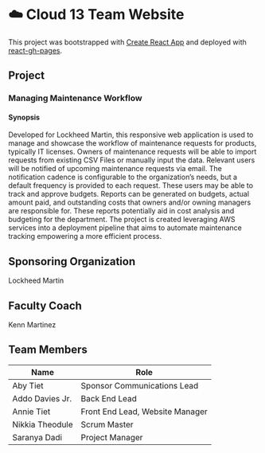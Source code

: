 # :cloud: Cloud 13 Team Website
This project was bootstrapped with [Create React App](https://github.com/facebook/create-react-app) and deployed with [react-gh-pages](https://github.com/gitname/react-gh-pages#readme).

## Project
### Managing Maintenance Workflow
#### Synopsis
Developed for Lockheed Martin, this responsive web application is used to manage and showcase the workflow of maintenance requests for products, typically IT licenses. Owners of maintenance requests will be able to import requests from existing CSV Files or manually input the data. Relevant users will be notified of upcoming maintenance requests via email. The notification cadence is configurable to the organization’s needs, but a default frequency is provided to each request. These users may be able to track and approve budgets. Reports can be generated on budgets, actual amount paid, and outstanding costs that owners and/or owning managers are responsible for. These reports potentially aid in cost analysis and budgeting for the department. The project is created leveraging AWS services into a deployment pipeline that aims to automate maintenance tracking empowering a more efficient process.

## Sponsoring Organization
Lockheed Martin

## Faculty Coach
Kenn Martinez

## Team Members
| Name | Role |
| --- | ----------- |
| Aby Tiet | Sponsor Communications Lead |
| Addo Davies Jr. | Back End Lead |
| Annie Tiet | Front End Lead, Website Manager |
| Nikkia Theodule | Scrum Master |
| Saranya Dadi | Project Manager |



